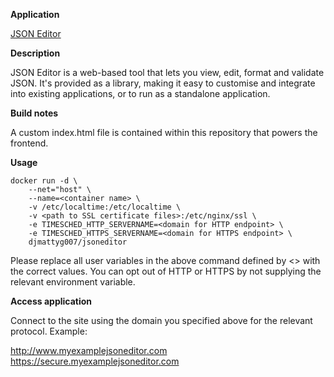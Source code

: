 **Application**

[JSON Editor](https://github.com/josdejong/jsoneditor/)

**Description**

JSON Editor is a web-based tool that lets you view, edit, format and validate JSON. It's provided as a library, making it easy to customise and integrate into existing applications, or to run as a standalone application.

**Build notes**

A custom index.html file is contained within this repository that powers the frontend.

**Usage**
```
docker run -d \
    --net="host" \
    --name=<container name> \
    -v /etc/localtime:/etc/localtime \
    -v <path to SSL certificate files>:/etc/nginx/ssl \
    -e TIMESCHED_HTTP_SERVERNAME=<domain for HTTP endpoint> \
    -e TIMESCHED_HTTPS_SERVERNAME=<domain for HTTPS endpoint> \
    djmattyg007/jsoneditor
```

Please replace all user variables in the above command defined by <> with the correct values.
You can opt out of HTTP or HTTPS by not supplying the relevant environment variable.

**Access application**

Connect to the site using the domain you specified above for the relevant protocol. Example:

http://www.myexamplejsoneditor.com
https://secure.myexamplejsoneditor.com
